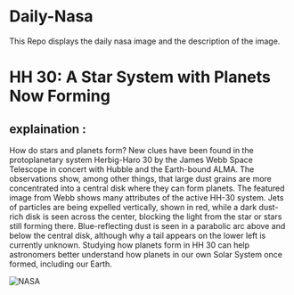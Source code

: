 # Daily-Nasa

This Repo displays the daily nasa image and the description of the image.

<!--NASA-->
# HH 30: A Star System with Planets Now Forming
## explaination :

How do stars and planets form? New clues have been found in the protoplanetary system Herbig-Haro 30 by the James Webb Space Telescope in concert with Hubble and the Earth-bound ALMA.  The observations show, among other things, that large dust grains are more concentrated into a central disk where they can form planets. The featured image from Webb shows many attributes of the active HH-30 system. Jets of particles are being expelled vertically, shown in red, while a dark dust-rich disk is seen across the center, blocking the light from the star or stars still forming there. Blue-reflecting dust is seen in a parabolic arc above and below the central disk, although why a tail appears on the lower left is currently unknown. Studying how planets form in HH 30 can help astronomers better understand how planets in our own Solar System once formed, including our Earth.

![NASA](https://apod.nasa.gov/apod/image/2502/HH30_Webb_960.jpg)
<!--/NASA-->